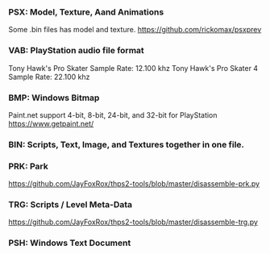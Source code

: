 ### PSX: Model, Texture, Aand Animations
Some .bin files has model and texture. https://github.com/rickomax/psxprev

### VAB: PlayStation audio file format
Tony Hawk's Pro Skater Sample Rate: 12.100 khz
Tony Hawk's Pro Skater 4 Sample Rate: 22.100 khz

### BMP: Windows Bitmap
Paint.net support 4-bit, 8-bit, 24-bit, and 32-bit for PlayStation
https://www.getpaint.net/

### BIN: Scripts, Text, Image, and Textures together in one file.

### PRK: Park
https://github.com/JayFoxRox/thps2-tools/blob/master/disassemble-prk.py

### TRG: Scripts / Level Meta-Data
https://github.com/JayFoxRox/thps2-tools/blob/master/disassemble-trg.py

### PSH: Windows Text Document

